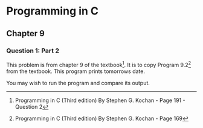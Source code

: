 # Programming in C
## Chapter 9
### Question 1: Part 2

This problem is from chapter 9 of the textbook[^1]. It is to copy Program 9.2[^2] from the textbook. This program prints tomorrows date.

You may wish to run the program and compare its output.


[^1]: Programming in C (Third edition) By Stephen G. Kochan - Page 191 - Question 2
[^2]: Programming in C (Third edition) By Stephen G. Kochan - Page 169